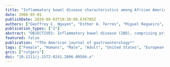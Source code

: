 ```yaml
---
title: "Inflammatory bowel disease characteristics among African Americans, Hispanics, and non-Hispanic Whites: characterization of a large North American cohort."
date: 2006-05-01
publishDate: 2020-08-03T19:38:06.676785Z
authors: ["Geoffrey C. Nguyen", "Esther A. Torres", "Miguel Regueiro", "Gillian Bromfield", "Alain Bitton", "Joanne Stempak", "Themistocles Dassopoulos", "Philip Schumm", "Federico J. Gregory", "Anne M. Griffiths", "Stephen B. Hanauer", "Jennifer Hanson", "Mary L. Harris", "Sunanda V. Kane", "Heather Kiraly Orkwis", "Raymond Lahaie", "Maria Oliva-Hemker", "Pierre Pare", "Gary E. Wild", "John D. Rioux", "Huiying Yang", "Richard H. Duerr", "Judy H. Cho", "A. Hillary Steinhart", "Steven R. Brant", "Mark S. Silverberg"]
publication_types: ["2"]
abstract: "OBJECTIVES: Inflammatory bowel disease (IBD), comprising primarily of Crohn's disease (CD) and ulcerative colitis (UC), is increasingly prevalent in racial and ethnic minorities. This study was undertaken to characterize racial differences in disease phenotype in a predominantly adult population. METHODS: Phenotype data on 830 non-Hispanic white, 127 non-Hispanic African American, and 169 Hispanic IBD patients, recruited from six academic centers, were abstracted from medical records and compiled in the NIDDK-IBD Genetics Consortium repository. We characterized racial differences in family history, disease location and behavior, surgical history, and extraintestinal manifestations (EIMs) using standardized definitions. RESULTS: African American CD patients were more likely  than whites to develop esophagogastroduodenal CD (OR = 2.8; 95% CI: 1.4-5.5), colorectal disease (OR = 1.9; 95% CI: 1.1-3.4), perianal disease (OR = 1.7; 95% CI: 1.03-2.8), but less likely to have ileal involvement (OR = 0.55; 95% CI: 0.32-0.96). They were also at higher risk for uveitis (OR = 5.5; 95% CI: 2.3-13.0) and sacroiliitis (OR = 4.0; 95% CI: 1.55-10.1). Hispanics had higher prevalence of perianal CD (OR = 2.9; 95% CI: 1.8-4.6) and erythema nodosum (3.3;  95% CI: 1.7-6.4). Among UC patients, Hispanics had more proximal disease extent.  Both African American and Hispanic CD patients, but not UC patients, had lower prevalences of family history of IBD than their white counterparts. CONCLUSIONS:  There are racial differences in IBD family history, disease location, and EIMs that may reflect underlying genetic variations and have important implications for diagnosis and management of disease. These findings underscore the need for further studies in minority populations."
featured: false
publication: "*The American journal of gastroenterology*"
tags: ["Female", "Humans", "Male", "Adult", "United States", "European Continental Ancestry Group", "Colonic Diseases", "*African Americans", "*Colitis", "Ulcerative", "*Crohn Disease/complications/epidemiology", "*Hispanic Americans", "Duodenal Diseases", "Erythema Nodosum/complications", "Esophageal Diseases", "Minority Groups", "Prevalence", "Rectal Diseases", "Sacroiliac Joint", "Stomach Diseases", "Uveitis/etiology"]
grcs: ["rutgers"]
doi: "10.1111/j.1572-0241.2006.00504.x"
---
```


